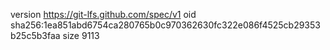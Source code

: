 version https://git-lfs.github.com/spec/v1
oid sha256:1ea851abd6754ca280765b0c970362630fc322e086f4525cb29353b25c5b3faa
size 9113
